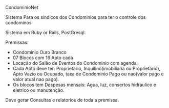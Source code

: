 CondominioNet

Sistema Para os sindicos dos Condominios para ter o controle dos condominos

Sistema em Ruby or Rails, PostGresql.

Premissas:
- Condominio Ouro Branco
- 07 Blocos com 16 Apto cada
- Locação do Salão de Eventos do Condominio com agenda.
- Cada Apto deve ter: Proprietario, Inquilino(imobiliaria ou Proprietario), Apto Vazio ou Ocupado, taxa de Condominio Pago ou nao(valor pago e valor atual nao pago).
- Os blocos tem Despesas mensais: Agua, luz, consertos hidraulico e eletrico ou manutenção.


Deve gerar Consultas e relatorios de toda a premissa.
